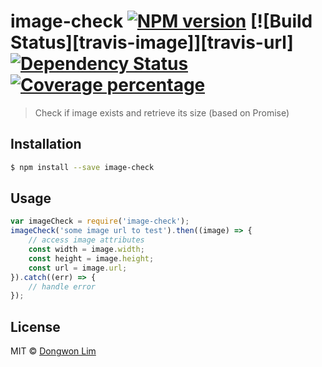 # image-check [![NPM version][npm-image]][npm-url] [![Build Status][travis-image]][travis-url] [![Dependency Status][daviddm-image]][daviddm-url] [![Coverage percentage][coveralls-image]][coveralls-url]
> Check if image exists and retrieve its size (based on Promise)

## Installation

```sh
$ npm install --save image-check
```

## Usage

```js
var imageCheck = require('image-check');
imageCheck('some image url to test').then((image) => {
    // access image attributes
    const width = image.width;
    const height = image.height;
    const url = image.url;
}).catch((err) => {
    // handle error
});
```
## License

MIT © [Dongwon Lim]()


[npm-image]: https://badge.fury.io/js/image-check.svg
[npm-url]: https://npmjs.org/package/image-check
[daviddm-image]: https://david-dm.org/idw111/image-check.svg?theme=shields.io
[daviddm-url]: https://david-dm.org/idw111/image-check
[coveralls-image]: https://coveralls.io/repos/idw111/image-check/badge.svg
[coveralls-url]: https://coveralls.io/r/idw111/image-check
